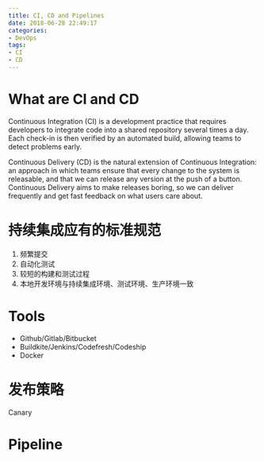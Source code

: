 ```yaml
---
title: CI, CD and Pipelines
date: 2018-06-28 22:49:17
categories:
- DevOps
tags:
- CI
- CD
---
```

# What are CI and CD

Continuous Integration (CI) is a development practice that requires developers to integrate code into a shared repository several times a day. Each check-in is then verified by an automated build, allowing teams to detect problems early.

<!-- more -->

Continuous Delivery (CD) is the natural extension of Continuous Integration: an approach in which teams ensure that every change to the system is releasable, and that we can release any version at the push of a button. Continuous Delivery aims to make releases boring, so we can deliver frequently and get fast feedback on what users care about.

# 持续集成应有的标准规范

1. 频繁提交
2. 自动化测试
3. 较短的构建和测试过程
4. 本地开发环境与持续集成环境、测试环境、生产环境一致

# Tools

* Github/Gitlab/Bitbucket
* Buildkite/Jenkins/Codefresh/Codeship
* Docker

# 发布策略

Canary

# Pipeline

